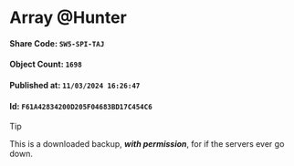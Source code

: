 # Array @Hunter

#### Share Code: ```SW5-SPI-TAJ```
#### Object Count: ```1698```
#### Published at: ```11/03/2024 16:26:47```
#### Id: ```F61A42834200D205F04683BD17C454C6```

> [!TIP]
> This is a downloaded backup, ***with permission***, for if the servers ever go down.
